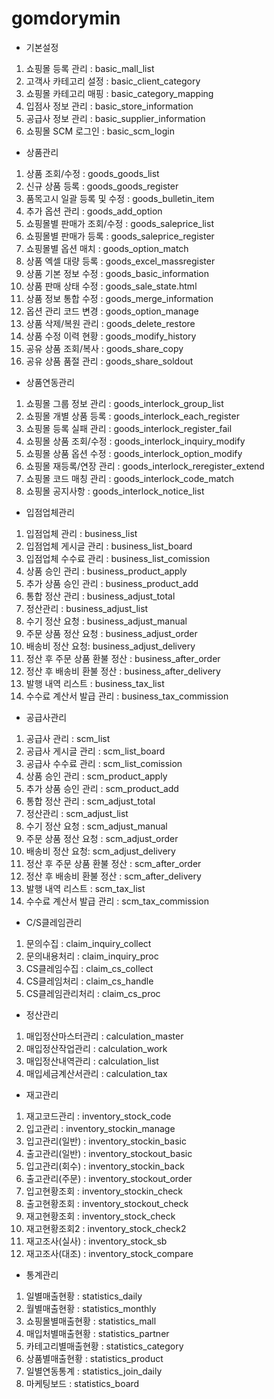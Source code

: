 # gomdorymin

- 기본설정
1. 쇼핑몰 등록 관리 : basic_mall_list
2. 고객사 카테고리 설정 : basic_client_category
3. 쇼핑몰 카테고리 매핑 : basic_category_mapping
4. 입점사 정보 관리 : basic_store_information
5. 공급사 정보 관리 : basic_supplier_information
6. 쇼핑몰 SCM 로그인 : basic_scm_login

- 상품관리
1. 상품 조회/수정 : goods_goods_list
2. 신규 상품 등록 : goods_goods_register
3. 품목고시 일괄 등록 및 수정 : goods_bulletin_item
4. 추가 옵션 관리 : goods_add_option
5. 쇼핑몰별 판매가 조회/수정 : goods_saleprice_list
6. 쇼핑몰별 판매가 등록 : goods_saleprice_register
7. 쇼핑몰별 옵션 매치 : goods_option_match
8. 상품 엑셀 대량 등록 : goods_excel_massregister
9. 상품 기본 정보 수정 : goods_basic_information
10. 상품 판매 상태 수정 : goods_sale_state.html
11. 상품 정보 통합 수정 : goods_merge_information
12. 옵션 관리 코드 변경 : goods_option_manage
13. 상품 삭제/복원 관리 : goods_delete_restore
14. 상품 수정 이력 현황 : goods_modify_history
15. 공유 상품 조회/복사 : goods_share_copy
16. 공유 상품 품절 관리 : goods_share_soldout

- 상품연동관리
1. 쇼핑몰 그룹 정보 관리 : goods_interlock_group_list
2. 쇼핑몰 개별 상품 등록 : goods_interlock_each_register
3. 쇼핑몰 등록 실패 관리 : goods_interlock_register_fail
4. 쇼핑몰 상품 조회/수정 : goods_interlock_inquiry_modify
5. 쇼핑몰 상품 옵션 수정 : goods_interlock_option_modify
6. 쇼핑몰 재등록/연장 관리 : goods_interlock_reregister_extend
7. 쇼핑몰 코드 매칭 관리 : goods_interlock_code_match
8. 쇼핑몰 공지사항 : goods_interlock_notice_list

- 입점업체관리
1. 입점업체 관리 : business_list
2. 입점업체 게시글 관리 : business_list_board
3. 입점업체 수수료 관리 : business_list_comission
4. 상품 승인 관리 : business_product_apply
5. 추가 상품 승인 관리 : business_product_add
6. 통합 정산 관리 : business_adjust_total
7. 정산관리 : business_adjust_list
8. 수기 정산 요청 : business_adjust_manual
9. 주문 상품 정산 요청 : business_adjust_order
10. 배송비 정산 요청: business_adjust_delivery
11. 정산 후 주문 상품 환불 정산 : business_after_order
12. 정산 후 배송비 환불 정산 : business_after_delivery
13. 발행 내역 리스트 : business_tax_list
14. 수수료 계산서 발급 관리 : business_tax_commission

- 공급사관리
1. 공급사 관리 : scm_list
2. 공급사 게시글 관리 : scm_list_board
3. 공급사 수수료 관리 : scm_list_comission
4. 상품 승인 관리 : scm_product_apply
5. 추가 상품 승인 관리 : scm_product_add
7. 통합 정산 관리 : scm_adjust_total
8. 정산관리 : scm_adjust_list
9. 수기 정산 요청 : scm_adjust_manual
10. 주문 상품 정산 요청 : scm_adjust_order
11. 배송비 정산 요청: scm_adjust_delivery
12. 정산 후 주문 상품 환불 정산 : scm_after_order
13. 정산 후 배송비 환불 정산 : scm_after_delivery
14. 발행 내역 리스트 : scm_tax_list
15. 수수료 계산서 발급 관리 : scm_tax_commission

- C/S클레임관리
1. 문의수집 : claim_inquiry_collect
2. 문의내용처리 : claim_inquiry_proc
3. CS클레임수집 : claim_cs_collect
4. CS클레임처리 : claim_cs_handle
5. CS클레임관리처리 : claim_cs_proc

- 정산관리
1. 매입정산마스터관리 : calculation_master
2. 매입정산작업관리 : calculation_work
3. 매입정산내역관리 : calculation_list
4. 매입세금계산서관리 : calculation_tax

- 재고관리
1. 재고코드관리 : inventory_stock_code
2. 입고관리 : inventory_stockin_manage
3. 입고관리(일반) : inventory_stockin_basic
4. 출고관리(일반) : inventory_stockout_basic
5. 입고관리(회수) : inventory_stockin_back
6. 출고관리(주문) : inventory_stockout_order
7. 입고현황조회 : inventory_stockin_check
8. 출고현황조회 : inventory_stockout_check
9. 재고현황조회 : inventory_stock_check
10. 재고현황조회2 : inventory_stock_check2
11. 재고조사(실사) : inventory_stock_sb
12. 재고조사(대조) : inventory_stock_compare

- 통계관리
1. 일별매출현황 : statistics_daily
2. 월별매출현황 : statistics_monthly
3. 쇼핑몰별매출현황 : statistics_mall
4. 매입처별매출현황 : statistics_partner
5. 카테고리별매출현황 : statistics_category
6. 상품별매출현황 : statistics_product
7. 일별연동통계 : statistics_join_daily
8. 마케팅보드 : statistics_board
